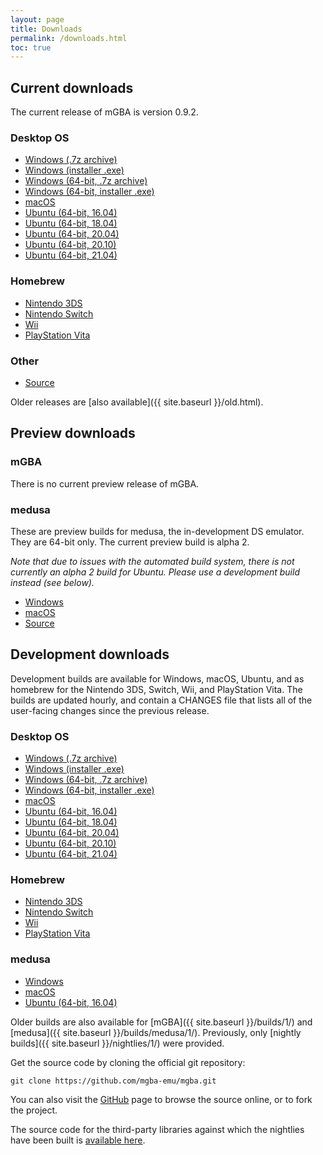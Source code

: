 ```yaml
---
layout: page
title: Downloads
permalink: /downloads.html
toc: true
---
```


Current downloads
-----------------

The current release of mGBA is version 0.9.2.

### Desktop OS
* [Windows (.7z archive)](https://github.com/mgba-emu/mgba/releases/download/0.9.2/mGBA-0.9.2-win32.7z)
* [Windows (installer .exe)](https://github.com/mgba-emu/mgba/releases/download/0.9.2/mGBA-0.9.2-win32-installer.exe)
* [Windows (64-bit, .7z archive)](https://github.com/mgba-emu/mgba/releases/download/0.9.2/mGBA-0.9.2-win64.7z)
* [Windows (64-bit, installer .exe)](https://github.com/mgba-emu/mgba/releases/download/0.9.2/mGBA-0.9.2-win64-installer.exe)
* [macOS](https://github.com/mgba-emu/mgba/releases/download/0.9.2/mGBA-0.9.2-osx.tar.xz)
* [Ubuntu (64-bit, 16.04)](https://github.com/mgba-emu/mgba/releases/download/0.9.2/mGBA-0.9.2-ubuntu64-xenial.tar.xz)
* [Ubuntu (64-bit, 18.04)](https://github.com/mgba-emu/mgba/releases/download/0.9.2/mGBA-0.9.2-ubuntu64-bionic.tar.xz)
* [Ubuntu (64-bit, 20.04)](https://github.com/mgba-emu/mgba/releases/download/0.9.2/mGBA-0.9.2-ubuntu64-focal.tar.xz)
* [Ubuntu (64-bit, 20.10)](https://github.com/mgba-emu/mgba/releases/download/0.9.2/mGBA-0.9.2-ubuntu64-groovy.tar.xz)
* [Ubuntu (64-bit, 21.04)](https://github.com/mgba-emu/mgba/releases/download/0.9.2/mGBA-0.9.2-ubuntu64-hirsute.tar.xz)

### Homebrew
* [Nintendo 3DS](https://github.com/mgba-emu/mgba/releases/download/0.9.2/mGBA-0.9.2-3ds.7z)
* [Nintendo Switch](https://github.com/mgba-emu/mgba/releases/download/0.9.2/mGBA-0.9.2-switch.7z)
* [Wii](https://github.com/mgba-emu/mgba/releases/download/0.9.2/mGBA-0.9.2-wii.7z)
* [PlayStation Vita](https://github.com/mgba-emu/mgba/releases/download/0.9.2/mGBA-0.9.2-vita.7z)

### Other
* [Source](https://github.com/mgba-emu/mgba/archive/0.9.2.tar.gz)

Older releases are [also available]({{ site.baseurl }}/old.html).

Preview downloads
-----------------

### mGBA

There is no current preview release of mGBA.

### medusa

These are preview builds for medusa, the in-development DS emulator. They are 64-bit only. The current preview build is alpha 2.

_Note that due to issues with the automated build system, there is not currently an alpha 2 build for Ubuntu.
Please use a development build instead (see below)._

* [Windows](https://github.com/mgba-emu/mgba/releases/download/medusa-a2/medusa-a2-win64.7z)
* [macOS](https://github.com/mgba-emu/mgba/releases/download/medusa-a2/medusa-a2-osx.tar.xz)
* [Source](https://github.com/mgba-emu/mgba/archive/medusa-a2.tar.gz)

Development downloads
---------------------

Development builds are available for Windows, macOS, Ubuntu, and as homebrew for the Nintendo 3DS, Switch, Wii, and PlayStation Vita.
The builds are updated hourly, and contain a CHANGES file that lists all of the user-facing changes since the previous release.

### Desktop OS
* [Windows (.7z archive)](https://s3.amazonaws.com/mgba/mGBA-build-latest-win32.7z)
* [Windows (installer .exe)](https://s3.amazonaws.com/mgba/mGBA-build-installer-latest-win32.exe)
* [Windows (64-bit, .7z archive)](https://s3.amazonaws.com/mgba/mGBA-build-latest-win64.7z)
* [Windows (64-bit, installer .exe)](https://s3.amazonaws.com/mgba/mGBA-build-installer-latest-win64.exe)
* [macOS](https://s3.amazonaws.com/mgba/mGBA-build-latest-osx.tar.xz)
* [Ubuntu (64-bit, 16.04)](https://s3.amazonaws.com/mgba/mGBA-build-latest-ubuntu64-xenial.tar.xz)
* [Ubuntu (64-bit, 18.04)](https://s3.amazonaws.com/mgba/mGBA-build-latest-ubuntu64-bionic.tar.xz)
* [Ubuntu (64-bit, 20.04)](https://s3.amazonaws.com/mgba/mGBA-build-latest-ubuntu64-focal.tar.xz)
* [Ubuntu (64-bit, 20.10)](https://s3.amazonaws.com/mgba/mGBA-build-latest-ubuntu64-groovy.tar.xz)
* [Ubuntu (64-bit, 21.04)](https://s3.amazonaws.com/mgba/mGBA-build-latest-ubuntu64-hirsute.tar.xz)

### Homebrew
* [Nintendo 3DS](https://s3.amazonaws.com/mgba/mGBA-build-latest-3ds.7z)
* [Nintendo Switch](https://s3.amazonaws.com/mgba/mGBA-build-latest-switch.7z)
* [Wii](https://s3.amazonaws.com/mgba/mGBA-build-latest-wii.7z)
* [PlayStation Vita](https://s3.amazonaws.com/mgba/mGBA-build-latest-vita.7z)

### medusa
* [Windows](https://s3.amazonaws.com/mgba/medusa-build-latest-win64.7z)
* [macOS](https://s3.amazonaws.com/mgba/medusa-build-latest-osx.tar.xz)
* [Ubuntu (64-bit, 16.04)](https://s3.amazonaws.com/mgba/medusa-build-latest-ubuntu64-xenial.tar.xz)

Older builds are also available for [mGBA]({{ site.baseurl }}/builds/1/) and [medusa]({{ site.baseurl }}/builds/medusa/1/).
Previously, only [nightly builds]({{ site.baseurl }}/nightlies/1/) were provided.

Get the source code by cloning the official git repository:

    git clone https://github.com/mgba-emu/mgba.git

You can also visit the [GitHub](https://github.com/mgba-emu/mgba/) page to browse the source online, or to fork the project.

The source code for the third-party libraries against which the nightlies have been built is [available here](https://github.com/mgba-emu/dependencies).
